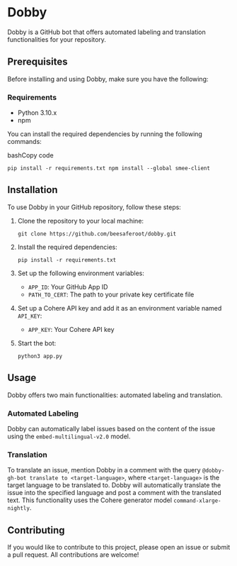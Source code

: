 # Dobby

Dobby is a GitHub bot that offers automated labeling and translation functionalities for your repository.

## Prerequisites

Before installing and using Dobby, make sure you have the following:

### Requirements

-   Python 3.10.x
-   npm

You can install the required dependencies by running the following commands:

bashCopy code

`pip install -r requirements.txt
npm install --global smee-client` 

## Installation

To use Dobby in your GitHub repository, follow these steps:

1.  Clone the repository to your local machine:
    
    
    `git clone https://github.com/beesaferoot/dobby.git` 
    
2.  Install the required dependencies:
    
    
    `pip install -r requirements.txt` 
    
3.  Set up the following environment variables:
    
    -   `APP_ID`: Your GitHub App ID
    -   `PATH_TO_CERT`: The path to your private key certificate file

    
4.  Set up a Cohere API key and add it as an environment variable named `API_KEY`:
    
    
    -   `APP_KEY`: Your Cohere API key 
    
5.  Start the bot:
    
    
    `python3 app.py` 
    

## Usage

Dobby offers two main functionalities: automated labeling and translation.

### Automated Labeling

Dobby can automatically label issues based on the content of the issue using the `embed-multilingual-v2.0` model.

### Translation

To translate an issue, mention Dobby in a comment with the query `@dobby-gh-bot translate to <target-language>`, where `<target-language>` is the target language to be translated to. Dobby will automatically translate the issue into the specified language and post a comment with the translated text. This functionality uses the Cohere generator model `command-xlarge-nightly`.

## Contributing

If you would like to contribute to this project, please open an issue or submit a pull request. All contributions are welcome!
